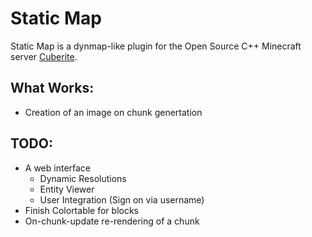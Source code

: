 # Static Map
Static Map is a dynmap-like plugin for the Open Source C++ Minecraft server [Cuberite](https://github.com/cuberite/cuberite).

## What Works:
- Creation of an image on chunk genertation

## TODO:
- A web interface
    - Dynamic Resolutions
    - Entity Viewer
    - User Integration (Sign on via username)
- Finish Colortable for blocks
- On-chunk-update re-rendering of a chunk
